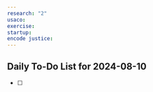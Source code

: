 ```yaml
---
research: "2"
usaco: 
exercise: 
startup: 
encode justice:
---
```


## Daily To-Do List for 2024-08-10

- [ ]